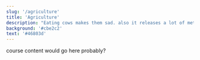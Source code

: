 ```yaml
---
slug: '/agriculture'
title: 'Agriculture'
description: "Eating cows makes them sad. also it releases a lot of methane and is really bad!!!! what are the solutions? well you don't need to be vegan but you could eat less meat sometimes!"
background: '#cbe2c2'
text: '#46803d'
---
```


course content would go here probably?

